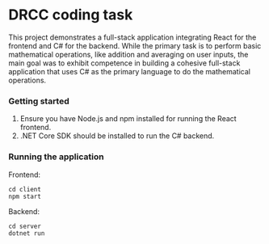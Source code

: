 # DRCC coding task
This project demonstrates a full-stack application integrating React for the frontend and C# for the backend. While the primary task is to perform basic mathematical operations, like addition and averaging on user inputs, the main goal was to exhibit competence in building a cohesive full-stack application that uses C# as the primary language to do the mathematical operations.

### Getting started
1. Ensure you have Node.js and npm installed for running the React frontend.
2. .NET Core SDK should be installed to run the C# backend.

### Running the application
Frontend:
```
cd client
npm start
```

Backend:
```
cd server
dotnet run
```